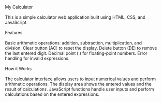 

My Calculator <br><br>
This is a simple calculator web application built using HTML, CSS, and JavaScript.
<br><br>
Features<br><br>
Basic arithmetic operations: addition, subtraction, multiplication, and division.
Clear button (AC) to reset the display.
Delete button (DE) to remove the last entered digit.
Decimal point (.) for floating-point numbers.
Error handling for invalid expressions.
<br>
<br>
How it Works<br><br>
The calculator interface allows users to input numerical values and perform arithmetic operations.
The display area shows the entered values and the result of calculations.
JavaScript functions handle user inputs and perform calculations based on the entered expressions.
